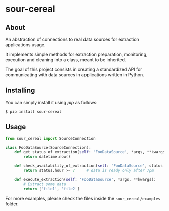 # sour-cereal

## About
An abstraction of connections to real data sources for extraction applications usage.  

It implements simple methods for extraction preparation, monitoring, execution and cleaning into a class, meant to be inherited.  

The goal of this project consists in creating a standardized API for communicating with data sources in applications written in Python.

## Installing 
You can simply install it using *pip* as follows:
```console
$ pip install sour-cereal
```

## Usage
```python
from sour_cereal import SourceConnection

class FooDataSource(SourceConnection):
    def get_status_of_extraction(self: 'FooDataSource', *args, **kwargs):
        return datetime.now()

    def check_availability_of_extraction(self: 'FooDataSource', status: datetime):
        return status.hour >= 7		# data is ready only after 7pm

    def execute_extraction(self: 'FooDataSource', *args, **kwargs):
		# Extract some data
        return ['file1', 'file2']
```

For more examples, please check the files inside the `sour_cereal/examples` folder.
